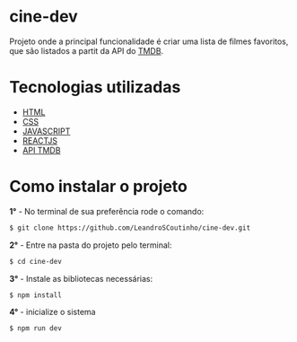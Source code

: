 # cine-dev

Projeto onde a principal funcionalidade é criar uma lista de filmes favoritos, que são listados a partit da API do [TMDB](<https://www.themoviedb.org/documentation/api>).


# Tecnologias utilizadas

* [HTML](https://developer.mozilla.org/pt-BR/docs/Web/HTML/Element)
* [CSS](https://developer.mozilla.org/pt-BR/docs/Web/CSS)
* [JAVASCRIPT](https://developer.mozilla.org/pt-BR/docs/Learn/JavaScript)
* [REACTJS](https://pt-br.reactjs.org)
* [API TMDB](<https://www.themoviedb.org/documentation/api>)

# Como instalar o projeto

**1°** - No terminal de sua preferência rode o comando:  
```bash
$ git clone https://github.com/LeandroSCoutinho/cine-dev.git
```
**2°** - Entre na pasta do projeto pelo terminal:  
```bash
$ cd cine-dev
```
**3°** - Instale as bibliotecas necessárias:  
```bash
$ npm install
```
**4°** - inicialize o sistema  
```bash
$ npm run dev
```


